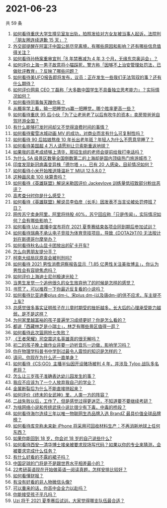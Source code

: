 # 2021-06-23

共 59 条

<!-- BEGIN -->
<!-- 最后更新时间 Wed Jun 23 2021 04:01:32 GMT+0800 (China Standard Time) -->

1. [如何看待重庆大学生撞见室友出轨，拍照发给对方女友被当事人起诉，法院判「朋友圈连续道歉 15
   天」？](https://www.zhihu.com/question/466513016)
2. [外交部提醒在阿富汗中国公民尽早离境，有哪些原因和影响？还有哪些信息值得关注？](https://www.zhihu.com/question/466217700)
3. [如何看待孙杨案重审宣判「8 年禁赛减为 4 年 3
   个月，无缘东京奥运会」？](https://www.zhihu.com/question/466646307)
4. [如何评价上海一男子故意将小猫踩死，警方称「因够不上治安管理处罚法，已做批评教育」？反映了哪些问题？](https://www.zhihu.com/question/466304670)
5. [如何看待美UFO报告即将发布，议员：正在发生一些我们无法驾驭的事？还有什么期待？](https://www.zhihu.com/question/465771991)
6. [如何评价网易 CEO
   丁磊称「大多数中国学生不具备独立思考能力」？实际情况如何？](https://www.zhihu.com/question/466490549)
7. [如何看待同事每天蹭你车？](https://www.zhihu.com/question/63645770)
8. [从概率学上看，输一把睡觉vs赢一把睡觉，哪个胜率更高一些？](https://www.zhihu.com/question/461910176)
9. [如何看待重庆 95
   后小伙「为了让老爸老了以后有吹牛的资本」卖房带爸爸自驾环游全国？](https://www.zhihu.com/question/466349378)
10. [有什么能够打发时间却又不觉得浪费时间的事情？](https://www.zhihu.com/question/301386253)
11. [如何看待蜜雪冰城动画 MV 的成功，对商业而言有什么可复制性吗？](https://www.zhihu.com/question/465195632)
12. [如何看待 90 后姑娘熬夜 10
    年长出老年斑？年轻人为什么不愿意早睡了？](https://www.zhihu.com/question/466328145)
13. [如何看待美国超 4 万人请愿别让贝索斯重返地球？](https://www.zhihu.com/question/466270783)
14. [如果我的高考成绩够上清华，那招生组的老师会提前给我打电话吗？](https://www.zhihu.com/question/454386015)
15. [为什么 5A
    级景区数量全国倒数第二的上海却是国内顶级热门旅游城市？](https://www.zhihu.com/question/466381415)
16. [印度发现新冠病毒变异株「德尔塔 +」，已有 20
    人感染，目前情况如何？](https://www.zhihu.com/question/466349358)
17. [如何看待小米开始推送降温补丁 MIUI 12.5.8.0？](https://www.zhihu.com/question/466310277)
18. [这种画风卖 100 块算贵吗？](https://www.zhihu.com/question/465453498)
19. [如何看待《英雄联盟》解说米勒因评价 Jackeylove
    训练量低招致部分粉丝恶评？](https://www.zhihu.com/question/466123710)
20. [高考查分时你是什么感受？](https://www.zhihu.com/question/466111722)
21. [如何看待《英雄联盟》解说员李伯彦（长毛）因发表不当言论被处罚停班 7
    日？](https://www.zhihu.com/question/466514186)
22. [网传苏宁卖身阿里，阿里将持股
    40%，苏宁回应称「只是传闻」，实际情况如何？会有哪些影响？](https://www.zhihu.com/question/466571042)
23. [如何看待 Uzi 直播中宣布将在 2021
    夏季赛结束各项合同到期后参加试训？](https://www.zhihu.com/question/465645680)
24. [如何看待瑞典不承认电子竞技为体育竞技项目，导致《DOTA2》Ti10
    无法按计划在斯德哥尔摩举办？](https://www.zhihu.com/question/466481205)
25. [如何看待秋名山显卡团放出的矿卡开车?](https://www.zhihu.com/question/465645313)
26. [怎么向男朋友提分手？](https://www.zhihu.com/question/327222167)
27. [柯南大结局灰原哀会被判刑吗?](https://www.zhihu.com/question/386040910)
28. [如何看待 2021 男性消费洞察报告显示「1.85
    亿男性关注美妆博主」，你认为男性会有容貌焦虑吗？](https://www.zhihu.com/question/466573038)
29. [如何评价上海迪士尼创极速光轮？](https://www.zhihu.com/question/445718276)
30. [当男生发觉一个追他很久的女生放弃他了的时候是怎样的感觉？](https://www.zhihu.com/question/266589774)
31. [书荒了，可以推荐一下你最近反复看的小说吗？](https://www.zhihu.com/question/379247015)
32. [如何看待比亚迪秦plus dm-i、宋plus
    dm-i以及唐dm-i的供不应求，车主提不上车?](https://www.zhihu.com/question/459492306)
33. [总感觉很多事实证明孩子在儿童时期受的挫折越多，长大后的心理承受能力越弱，是不是这样？](https://www.zhihu.com/question/266704437)
34. [为何家里越富裕的孩子普遍学习成绩更好？你是怎么看的？](https://www.zhihu.com/question/450056291)
35. [都说「西藏林芝是小瑞士」，林芝有哪些景区值得一逛？](https://www.zhihu.com/question/465538943)
36. [如何看待此次篮网抢七失败？](https://www.zhihu.com/question/466102154)
37. [《王者荣耀》司空震这名英雄真的很无解吗？](https://www.zhihu.com/question/462884750)
38. [初二的孩子晚上做作业非要一边听音乐一边做，影响学习吗？](https://www.zhihu.com/question/421790883)
39. [你在物理学科普书中学到过最令人震惊的知识是怎样的？](https://www.zhihu.com/question/456001315)
40. [请问，你现在为什么还一直单身？](https://www.zhihu.com/question/457922593)
41. [如何看待《CS:GO》主播半仙因开设赌场被判 4 年，并涉及 Tyloo
    战队多名老将？](https://www.zhihu.com/question/465799818)
42. [怎么让三岁孩子准确表达幼儿园发生的事？](https://www.zhihu.com/question/455057144)
43. [我应不应该为了一个人放弃我自己的学业？](https://www.zhihu.com/question/465220537)
44. [金属断裂后为什么不能直接拼起来？](https://www.zhihu.com/question/34674308)
45. [如何评价《终末的女武神》里，人类一方的阵容？](https://www.zhihu.com/question/326427730)
46. [二战失败以后，工作了，但是感觉过得更迷茫，不知道要不要继续考研？](https://www.zhihu.com/question/460355264)
47. [为啥网络小说和传统武侠小说比很少有下毒，中毒的桥段？](https://www.zhihu.com/question/466556670)
48. [如何看待海尔连续三年以唯一物联网生态品牌入选 BrandZ
    最具价值全球品牌榜？](https://www.zhihu.com/question/466497087)
49. [如何看待库克称未来新 iPhone
    将采用可回收材料生产：不再消耗地球上任何东西？](https://www.zhihu.com/question/466278095)
50. [如果你能回到 18 岁，你会对 18 岁的自己说些什么?](https://www.zhihu.com/question/457534440)
51. [如何看待西安一清华博士接亲被要求现场写代码？如果以你的专业来猜测，会被要求完成什么任务？](https://www.zhihu.com/question/466165757)
52. [有什么好看的不露的裙子吗？](https://www.zhihu.com/question/449495437)
53. [中国足球的门将是不是跟世界水平相差最小的？](https://www.zhihu.com/question/409596507)
54. [22考研英语现在开始做英语一阅读真题，怎样安排比较好？](https://www.zhihu.com/question/466315395)
55. [如何看懂财报？](https://www.zhihu.com/question/19645090)
56. [有没有好看的非人物微信头像?](https://www.zhihu.com/question/387563344)
57. [可以重来的话，你高中会全力以赴吗？](https://www.zhihu.com/question/463562103)
58. [你能接受孩子平凡吗？](https://www.zhihu.com/question/455639319)
59. [Uzi 将于 2021 夏季赛后试训，大家觉得哪支队伍最合适？](https://www.zhihu.com/question/466298886)

<!-- END -->
